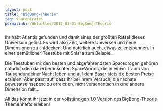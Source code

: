 ```yaml
---
layout: post
title: "BigBong-Theorie"
tag: spacepirates
permalink: /Aktuelles/2012-01-31-BigBong-Theorie
---
```


<p>Ihr habt Atlantis gefunden und damit eines der größten Rätsel dieses Universum gelöst. Es wird also Zeit, weitere Universen und neue Dimensionen zu entdecken. Und natürlich auch, etwas zu entspannen. In einer gemütlichen Teestube mit Shisha zum Beispiel.<br/>
<br/>
Die Teestuben mit den besten und abgefahrendsten Spacedrogen gehören natürlich den dauerberauschten SpaceWorms, die in einem Traum von Tausendundeiner Nacht leben und auf dem Basar stets die besten Preise erzielen. Aber passt auf, dass ihr bei ihrem Versuch, die nächste Bewusstseinsebene zu erreichen, nicht versehentlich in eine andere Dimension fallt&hellip;</p>
All das könnt ihr jetzt in der vollständigen 1.0 Version des BigBong-Theorie Themenhefts erleben!


